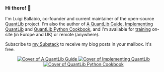 ### Hi there! 👋

I'm Luigi Ballabio, co-founder and current maintainer of the open-source [QuantLib](https://www.quantlib.org/) project.
I'm also the author of [A QuantLib Guide](https://www.quantlibguide.com/), [Implementing QuantLib](https://getbook.at/implementingquantlib) and [QuantLib Python Cookbook](https://leanpub.com/quantlibpythoncookbook), and I'm available for [training](https://www.implementingquantlib.com/p/training.html) on-site (in Europe and UK) or remote (anywhere).

Subscribe to [my Substack](https://implementingquantlib.substack.com/) to receive my blog posts in your mailbox. It's free.

<p align="center">
  <a href="[https://getbook.at/implementingquantlib](https://www.quantlibguide.com/)">
    <img alt="Cover of A QuantLib Guide" src="http://www.implementingquantlib.com/images/guide.jpg">
  </a>
  <a href="https://getbook.at/implementingquantlib">
    <img alt="Cover of Implementing QuantLib" src="http://www.implementingquantlib.com/images/implementing.jpg">
  </a>
  <a href="https://leanpub.com/quantlibpythoncookbook">
    <img alt="Cover of QuantLib Python Cookbook" src="https://www.implementingquantlib.com/images/cookbook.jpg">
  </a>
</p>
